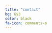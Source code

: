 ```yaml
---
title: "contact"
bg: Gy3
color: black
fa-icon: comments-o
---
```


<span class="contacticon center">
	<a href="mailto:andreas@bremges.de"><i class="fa fa-envelope-square"></i></a>
	<a href="https://github.com/abremges" target="_blank"><i class="fa fa-github-square"></i></a>
	<a href="https://twitter.com/abremges" target="_blank"><i class="fa fa-twitter-square"></i></a>
</span>
